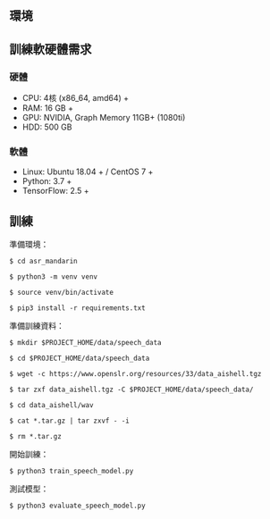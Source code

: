
## 環境

## 訓練軟硬體需求
### 硬體
* CPU: 4核 (x86_64, amd64) +
* RAM: 16 GB +
* GPU: NVIDIA, Graph Memory 11GB+ (1080ti)
* HDD: 500 GB

### 軟體
* Linux: Ubuntu 18.04 + / CentOS 7 +
* Python: 3.7 +
* TensorFlow: 2.5 +

## 訓練


準備環境：
```shell
$ cd asr_mandarin

$ python3 -m venv venv

$ source venv/bin/activate

$ pip3 install -r requirements.txt
```

準備訓練資料：
```shell
$ mkdir $PROJECT_HOME/data/speech_data

$ cd $PROJECT_HOME/data/speech_data

$ wget -c https://www.openslr.org/resources/33/data_aishell.tgz

$ tar zxf data_aishell.tgz -C $PROJECT_HOME/data/speech_data/

$ cd data_aishell/wav

$ cat *.tar.gz | tar zxvf - -i

$ rm *.tar.gz
```

開始訓練：
```shell
$ python3 train_speech_model.py
```

測試模型：
```shell
$ python3 evaluate_speech_model.py
```

